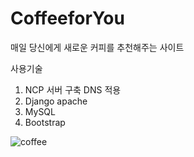# CoffeeforYou
매일 당신에게 새로운 커피를 추천해주는 사이트

사용기술
1. NCP 서버 구축 DNS 적용
2. Django apache
3. MySQL
4. Bootstrap

![coffee](https://user-images.githubusercontent.com/91243743/147216307-fb02e600-caa7-474a-870b-a8d59fe69d93.png)
